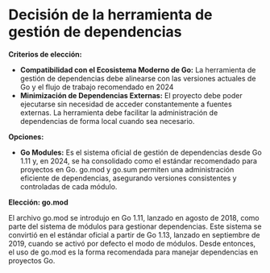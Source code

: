 # Decisión de la herramienta de gestión de dependencias

**Criterios de elección:**

- **Compatibilidad con el Ecosistema Moderno de Go:** La herramienta de gestión de dependencias debe alinearse con las versiones actuales de Go y el flujo de trabajo recomendado en 2024
- **Minimización de Dependencias Externas:** El proyecto debe poder ejecutarse sin necesidad de acceder constantemente a fuentes externas. La herramienta debe facilitar la administración de dependencias de forma local cuando sea necesario.

**Opciones:**

- **Go Modules:** Es el sistema oficial de gestión de dependencias desde Go 1.11 y, en 2024, se ha consolidado como el estándar recomendado para proyectos en Go. go.mod y go.sum permiten una administración eficiente de dependencias, asegurando versiones consistentes y controladas de cada módulo.


**Elección: go.mod**

El archivo go.mod se introdujo en Go 1.11, lanzado en agosto de 2018, como parte del sistema de módulos para gestionar dependencias. Este sistema se convirtió en el estándar oficial a partir de Go 1.13, lanzado en septiembre de 2019, cuando se activó por defecto el modo de módulos. Desde entonces, el uso de go.mod es la forma recomendada para manejar dependencias en proyectos Go.


